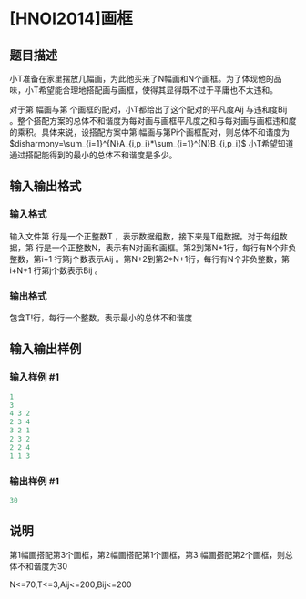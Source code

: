 # [HNOI2014]画框

## 题目描述

小T准备在家里摆放几幅画，为此他买来了N幅画和N个画框。为了体现他的品味，小T希望能合理地搭配画与画框，使得其显得既不过于平庸也不太违和。

对于第 幅画与第 个画框的配对，小T都给出了这个配对的平凡度Aij 与违和度Bij 。整个搭配方案的总体不和谐度为每对画与画框平凡度之和与每对画与画框违和度的乘积。具体来说，设搭配方案中第i幅画与第Pi个画框配对，则总体不和谐度为$disharmony=\sum_{i=1}^{N}A_{i,p_i}*\sum_{i=1}^{N}B_{i,p_i}$ 小T希望知道通过搭配能得到的最小的总体不和谐度是多少。

## 输入输出格式

### 输入格式

输入文件第 行是一个正整数T ，表示数据组数，接下来是T组数据。对于每组数据，第 行是一个正整数N，表示有N对画和画框。第2到第N+1行，每行有N个非负整数，第i+1 行第j个数表示Aij 。第N+2到第2\*N+1行，每行有N个非负整数，第i+N+1 行第j个数表示Bij 。

### 输出格式

包含T!行，每行一个整数，表示最小的总体不和谐度

## 输入输出样例

### 输入样例 #1

```cpp
1
3
4 3 2
2 3 4
3 2 1
2 3 2
2 2 4
1 1 3
```


### 输出样例 #1

```cpp
30
```


## 说明

第1幅画搭配第3个画框，第2幅画搭配第1个画框，第3 幅画搭配第2个画框，则总体不和谐度为30

N<=70,T<=3,Aij<=200,Bij<=200

